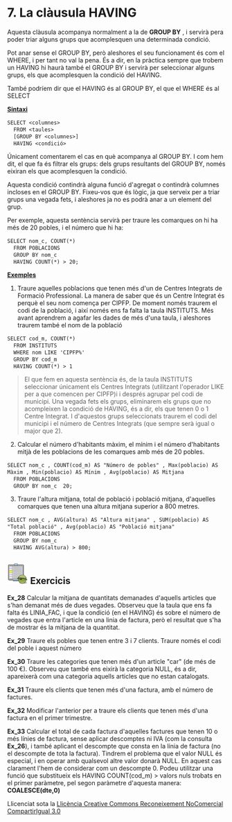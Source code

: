 # 7\. La clàusula HAVING

Aquesta clàusula acompanya normalment a la de **GROUP BY** , i servirà pera
poder triar alguns grups que acomplesquen una determinada condició.

Pot anar sense el GROUP BY, però aleshores el seu funcionament és com el
WHERE, i per tant no val la pena. És a dir, en la pràctica sempre que trobem
un HAVING hi haurà també el GROUP BY i servirà per seleccionar alguns grups,
els que acomplesquen la condició del HAVING.

També podríem dir que el HAVING és al GROUP BY, el que el WHERE és al SELECT

**<u>Sintaxi</u>**
```
SELECT <columnes>  
  FROM <taules>  
  [GROUP BY <columnes>]  
  HAVING <condició>
```
Únicament comentarem el cas en què acompanya al GROUP BY. I com hem dit, el
que fa és filtrar els grups: dels grups resultants del GROUP BY, només eixiran
els que acomplesquen la condició.

Aquesta condició contindrà alguna funció d'agregat o contindrà columnes
incloses en el GROUP BY. Fixeu-vos que és lògic, ja que serveix per a triar
grups una vegada fets, i aleshores ja no es podrà anar a un element del grup.

Per exemple, aquesta sentència servirà per traure les comarques on hi ha més
de 20 pobles, i el número que hi ha:
```
SELECT nom_c, COUNT(*)  
  FROM POBLACIONS  
  GROUP BY nom_c  
  HAVING COUNT(*) > 20;
```
**<u>Exemples</u>**

  1) Traure aquelles poblacions que tenen més d'un de Centres Integrats de Formació Professional. La manera de saber que és un Centre Integrat és perquè el seu nom comença per CIPFP. De moment només traurem el codi de la població, i així només ens fa falta la taula INSTITUTS. Més avant aprendrem a agafar les dades de més d'una taula, i aleshores traurem també el nom de la població
```
SELECT cod_m, COUNT(*)  
  FROM INSTITUTS  
  WHERE nom LIKE 'CIPFP%'  
  GROUP BY cod_m  
  HAVING COUNT(*) > 1
```
> El que fem en aquesta sentència és, de la taula INSTITUTS seleccionar
> únicament els Centres Integrats (utilitzant l'operador LIKE per a que
> comencen per CIPFP)i i després agrupar pel codi de municipi. Una vegada fets
> els grups, eliminarem els grups que no acompleixen la condició de HAVING, és
> a dir, els que tenen 0 o 1 Centre Integrat. I d'aquestos grups seleccionats
> traurem el codi del municipi i el número de Centres Integrats (que sempre
> serà igual o major que 2).

  2) Calcular el número d'habitants màxim, el mínim i el número d'habitants mitjà de les poblacions de les comarques amb més de 20 pobles.
```
SELECT nom_c , COUNT(cod_m) AS "Número de pobles" , Max(poblacio) AS Màxim , Min(poblacio) AS Mínim , Avg(poblacio) AS Mitjana  
  FROM POBLACIONS  
  GROUP BY nom_c  20;
```
  3) Traure l'altura mitjana, total de població i població mitjana, d'aquelles comarques que tenen una altura mitjana superior a 800 metres.
```
SELECT nom_c , AVG(altura) AS "Altura mitjana" , SUM(poblacio) AS "Total població" , Avg(poblacio) AS "Població mitjana"  
  FROM POBLACIONS  
  GROUP BY nom_c  
  HAVING AVG(altura) > 800;
```

## ![](icon_activity.gif) Exercicis

**Ex_28** Calcular la mitjana de quantitats demanades d'aquells articles que
s'han demanat més de dues vegades. Observeu que la taula que ens fa falta és
LINIA_FAC, i que la condició (en el HAVING) és sobre el número de vegades que
entra l'article en una linia de factura, però el resultat que s'ha de mostrar
és la mitjana de la quantitat.

**Ex_29** Traure els pobles que tenen entre 3 i 7 clients. Traure només el codi
del poble i aquest número

**Ex_30** Traure les categories que tenen més d'un article "car" (de més de
100 €). Observeu que també ens eixirà la categoria NULL, és a dir, apareixerà
com una categoria aquells articles que no estan catalogats.

**Ex_31** Traure els clients que tenen més d'una factura, amb el número de
factures.

**Ex_32** Modificar l'anterior per a traure els clients que tenen més
d'una factura en el primer trimestre.

**Ex_33** Calcular el total de cada factura d'aquelles factures que
tenen 10 o més línies de factura, sense aplicar descomptes ni IVA (com la
consulta **Ex_26**), i també aplicant el descompte que consta en la línia de
factura (no el descompte de tota la factura). Tindrem el problema que el valor
NULL és especial, i en operar amb qualsevol altre valor donarà NULL. En aquest
cas clarament l'hem de considerar com un descompte 0. Podeu utilitzar una
funció que substitueix els 
HAVING COUNT(cod_m) > valors nuls trobats en el primer paràmetre, pel
segon paràmetre d'aquesta manera: **COALESCE(dte,0)**

Llicenciat sota la  [Llicència Creative Commons Reconeixement NoComercial
CompartirIgual 3.0](http://creativecommons.org/licenses/by-nc-sa/3.0/)

